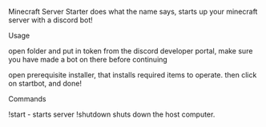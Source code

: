 Minecraft Server Starter does what the name says, starts up your minecraft server with a discord bot!

Usage

open folder and put in token from the discord developer portal, make sure you have made a bot on there before continuing

open prerequisite installer, that installs required items to operate. then click on startbot, and done!


Commands

!start - starts server
!shutdown shuts down the host computer.
